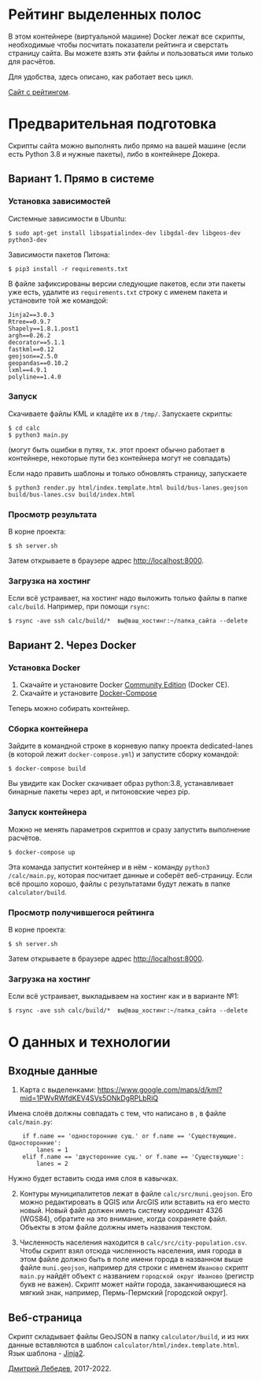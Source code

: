 # Рейтинг выделенных полос

В этом контейнере (виртуальной машине) Docker лежат все скрипты, необходимые чтобы посчитать показатели рейтинга и сверстать страницу сайта. Вы можете взять эти файлы и пользоваться ими только для расчётов.

Для удобства, здесь описано, как работает весь цикл.

[Сайт с рейтингом](http://buslanes.peshemove.org/).

# Предварительная подготовка

Скрипты сайта можно выполнять либо прямо на вашей машине (если есть Python 3.8 и нужные пакеты), либо в контейнере Докера.

## Вариант 1. Прямо в системе

### Установка зависимостей

Системные зависимости в Ubuntu:

    $ sudo apt-get install libspatialindex-dev libgdal-dev libgeos-dev python3-dev

Зависимости пакетов Питона:

    $ pip3 install -r requirements.txt

В файле зафиксированы версии следующие пакетов, если эти пакеты уже есть, удалите из `requirements.txt` строку с именем пакета и установите той же командой:

    Jinja2==3.0.3
    Rtree==0.9.7
    Shapely==1.8.1.post1
    argh==0.26.2
    decorator==5.1.1
    fastkml==0.12
    geojson==2.5.0
    geopandas==0.10.2
    lxml==4.9.1
    polyline==1.4.0

### Запуск

Скачиваете файлы KML и кладёте их в `/tmp/`. Запускаете скрипты:

    $ cd calc
    $ python3 main.py

(могут быть ошибки в путях, т.к. этот проект обычно работает в контейнере, некоторые пути без контейнера могут не совпадать)

Если надо править шаблоны и только обновлять страницу, запускаете

    $ python3 render.py html/index.template.html build/bus-lanes.geojson build/bus-lanes.csv build/index.html

### Просмотр результата

В корне проекта:

    $ sh server.sh

Затем открываете в браузере адрес [http://localhost:8000](http://localhost:8000).

### Загрузка на хостинг

Если всё устраивает, на хостинг надо выложить только файлы в папке `calc/build`. Например, при помощи `rsync`:

    $ rsync -ave ssh calc/build/*  вы@ваш_хостинг:~/папка_сайта --delete

## Вариант 2. Через Docker

### Установка Docker

1. Скачайте и установите Docker [Community Edition](https://www.docker.com/community-edition/) (Docker CE).
2. Скачайте и установите [Docker-Compose](https://docs.docker.com/compose/install/)

Теперь можно собирать контейнер.

### Сборка контейнера

Зайдите в командной строке в корневую папку проекта dedicated-lanes (в которой лежит `docker-compose.yml`) и запустите сборку командой:

    $ docker-compose build

Вы увидите как Docker скачивает образ python:3.8, устанавливает бинарные пакеты через apt, и питоновские через pip.

### Запуск контейнера

Можно не менять параметров скриптов и сразу запустить выполнение расчётов.

    $ docker-compose up

Эта команда запустит контейнер и в нём - команду `python3 /calc/main.py`, которая посчитает данные и соберёт веб-страницу. Если всё прошло хорошо, файлы с результатами будут лежать в папке `calculator/build`.

### Просмотр получившегося рейтинга

В корне проекта:

    $ sh server.sh

Затем открываете в браузере адрес [http://localhost:8000](http://localhost:8000).

### Загрузка на хостинг

Если всё устраивает, выкладываем на хостинг как и в варианте №1:

    $ rsync -ave ssh calc/build/*  вы@ваш_хостинг:~/папка_сайта --delete

# О данных и технологии

## Входные данные

1. Карта с выделенками: https://www.google.com/maps/d/kml?mid=1PWvRWfdKEV4SVs5ONkDgRPLbRiQ

  Имена слоёв должны совпадать с тем, что написано в , в файле `calc/main.py`:

        if f.name == 'односторонние сущ.' or f.name == 'Существующие. Односторонние':
            lanes = 1
        elif f.name == 'двусторонние сущ.' or f.name == 'Существующие':
            lanes = 2

  Нужно будет вставить сюда имя слоя в кавычках.

2. Контуры муниципалитетов лежат в файле `calc/src/muni.geojson`. Его можно редактировать в QGIS или ArcGIS или вставить на его место новый. Новый файл должен иметь систему координат 4326 (WGS84), обратите на это внимание, когда сохраняете файл. Объекты в этом файле должны иметь названия текстом.

3. Численность населения находится в `calc/src/city-population.csv`. Чтобы скрипт взял отсюда численность населения, имя города в этом файле должно быть в поле имени города в названном выше файле `muni.geojson`, например для строки с именем `Иваново` скрипт `main.py` найдёт объект с названием `городской округ Иваново` (регистр букв не важен). Скрипт может найти города, заканчивающиеся на мягкий знак, например, Пермь-Пермский [городской округ].

## Веб-страница

Скрипт складывает файлы GeoJSON в папку `calculator/build`, и из них данные вставляются в шаблон `calculator/html/index.template.html`. Язык шаблона - [Jinja2](http://jinja.pocoo.org/docs/2.9/).


[Дмитрий Лебедев](http://dl.one-giant-leap.info), 2017-2022.
